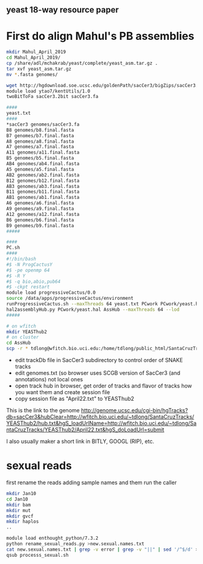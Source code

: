 ## yeast 18-way resource paper

# First do align Mahul's PB assemblies

```bash
mkdir Mahul_April_2019
cd Mahul_April_2019/
cp /share/adl/mchakrab/yeast/complete/yeast_asm.tar.gz .
tar xvf yeast_asm.tar.gz
mv *.fasta genomes/

wget http://hgdownload.soe.ucsc.edu/goldenPath/sacCer3/bigZips/sacCer3.2bit
module load ytao7/kentUtils/1.0
twoBitToFa sacCer3.2bit sacCer3.fa

####
yeast.txt
####
*sacCer3 genomes/sacCer3.fa
B8 genomes/b8.final.fasta
B7 genomes/b7.final.fasta
A8 genomes/a8.final.fasta
A7 genomes/a7.final.fasta
A11 genomes/a11.final.fasta
B5 genomes/b5.final.fasta
AB4 genomes/ab4.final.fasta
A5 genomes/a5.final.fasta
AB2 genomes/ab2.final.fasta
B12 genomes/b12.final.fasta
AB3 genomes/ab3.final.fasta
B11 genomes/b11.final.fasta
AB1 genomes/ab1.final.fasta
A6 genomes/a6.final.fasta
A9 genomes/a9.final.fasta
A12 genomes/a12.final.fasta
B6 genomes/b6.final.fasta
B9 genomes/b9.final.fasta
#####

####
PC.sh
####
#!/bin/bash
#$ -N ProgCactusY
#$ -pe openmp 64 
#$ -R Y
#$ -q bio,abio,pub64
#$ -ckpt restart
module load progressiveCactus/0.0
source /data/apps/progressiveCactus/environment
runProgressiveCactus.sh --maxThreads 64 yeast.txt PCwork PCwork/yeast.hal
hal2assemblyHub.py PCwork/yeast.hal AssHub --maxThreads 64 --lod
#####

# on wfitch
mkdir YEASThub2
# on cluster
cd AssHub
scp -r * tdlong@wfitch.bio.uci.edu:/home/tdlong/public_html/SantaCruzTracks/YEASThub2/.
```
- edit trackDb file in SacCer3 subdirectory to control order of SNAKE tracks
- edit genomes.txt (so browser uses SCGB version of SacCer3 (and annotations) not local ones
- open track hub in browser, get order of tracks and flavor of tracks how you want them and create session file
- copy session file as "April22.txt" to YEASThub2

This is the link to the genome
http://genome.ucsc.edu/cgi-bin/hgTracks?db=sacCer3&hubClear=http://wfitch.bio.uci.edu/~tdlong/SantaCruzTracks/YEASThub2/hub.txt&hgS_loadUrlName=http://wfitch.bio.uci.edu/~tdlong/SantaCruzTracks/YEASThub2/April22.txt&hgS_doLoadUrl=submit

I also usually maker a short link in BITLY, GOOGL (RIP), etc.

# sexual reads

first rename the reads adding sample names 
and them run the caller

```bash
mkdir Jan10
cd Jan10
mkdir bam
mkdir mut
mkdir gvcf
mkdir haplos
..

module load enthought_python/7.3.2
python rename_sexual_reads.py >new.sexual.names.txt 
cat new.sexual.names.txt | grep -v error | grep -v "||" | sed '/^$/d' >newnew.sexual.names.txt
qsub processs_sexual.sh

```
